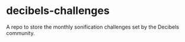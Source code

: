 # decibels-challenges
A repo to store the monthly sonification challenges set by the Decibels community.
